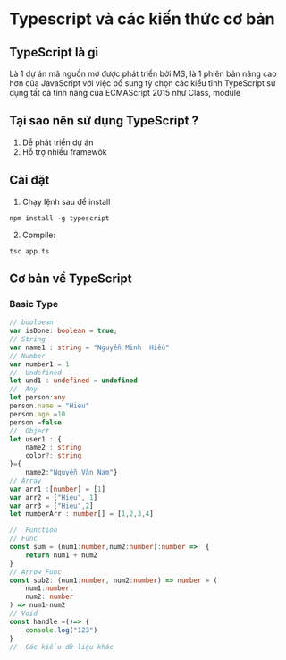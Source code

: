 # Typescript và các kiến thức cơ bản

## TypeScript là gì

Là 1 dự án mã nguồn mở được phát triển bởi MS, là 1 phiên bản nâng cao hơn của JavaScript với việc bổ sung tỳ chọn các kiểu tĩnh
TypeScript sử dụng tất cả tính năng của ECMAScript 2015 như Class, module

## Tại sao nên sử dụng TypeScript ?

1. Dễ phát triển dự án
2. Hỗ trợ nhiều framewỏk

## Cài đặt

1. Chạy lệnh sau để install

```
npm install -g typescript
```
2. Compile:
```
tsc app.ts
```
## Cơ bản về TypeScript

### Basic Type
```typescript
// booloean
var isDone: boolean = true;
// String
var name1 : string = "Nguyễn Minh  Hiếu"
// Number
var number1 = 1
//  Undefined
let und1 : undefined = undefined
//  Any
let person:any
person.name = "Hieu"
person.age =10
person =false
//  Object
let user1 : { 
    name2 : string
    color?: string
}={
    name2:"Nguyễn Văn Nam"}
// Array
var arr1 :[number] = [1]
var arr2 = ["Hieu", 1]
var arr3 = ["Hieu",2]
let numberArr : number[] = [1,2,3,4]

//  Function
// Func
const sum = (num1:number,num2:number):number =>  {
    return num1 + num2
} 
// Arrow Func
const sub2: (num1:number, num2:number) => number = (
    num1:number,
    num2: number
) => num1-num2
// Void
const handle =()=> {
    console.log("123")
}
//  Các kiểu dữ liệu khác
```
